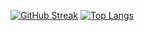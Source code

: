 [![GitHub Streak](https://streak-stats.demolab.com?user=MihhailLastovski&theme=tokyonight)](https://git.io/streak-stats)
[![Top Langs](https://github-readme-stats.vercel.app/api/top-langs/?MihhailLastovski&layout=compact&theme=vision-friendly-dark)](https://github.com/anuraghazra/github-readme-stats)
